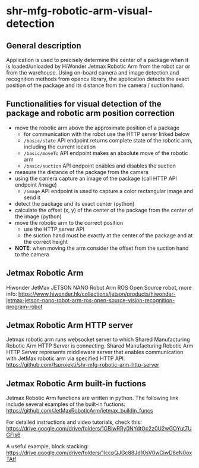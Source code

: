 # shr-mfg-robotic-arm-visual-detection

## General description
Application is used to precisely determine the center of a package when it is loaded/unloaded by HiWonder Jetmax Robotic Arm from the robot car or from the warehouse. Using on-board camera and image detection and recognition methods from opencv library, the application detects the exact position of the package and its distance from the camera / suction hand.

## Functionalities for visual detection of the package and robotic arm position correction
* move the robotic arm above the approximate position of a package
  * for communication with the robot use the HTTP server linked below
  * <code>/basic/state</code> API endpoint returns complete state of the robotic arm, including the current location
  * <code>/basic/moveTo</code> API endpoint makes an absolute move of the robotic arm
  * <code>/basic/suction</code> API endpoint enables and disables the suction
* measure the distance of the package from the camera
* using the camera capture an image of the package (call HTTP API endpoint /image)
  * <code>/image</code> API endpoint is used to capture a color rectangular image and send it
* detect the package and its exact center (python)
* calculate the offset (x, y) of the center of the package from the center of the image (python)
* move the robotic arm to the correct position
  * use the HTTP server API
  * the suction hand must be exactly at the center of the package and at the correct height
* **NOTE**: when moving the arm consider the offset from the suction hand to the camera

## Jetmax Robotic Arm
Hiwonder JetMax JETSON NANO Robot Arm ROS Open Source robot, more info: https://www.hiwonder.hk/collections/jetson/products/hiwonder-jetmax-jetson-nano-robot-arm-ros-open-source-vision-recognition-program-robot

## Jetmax Robotic Arm HTTP server
Jetmax robotic arm runs websocket server to which Shared Manufacturing Robotic Arm HTTP Server is connecting. Shared Manufacturing Robotic Arm HTTP Server represents middleware server that enables communication with JetMax robotic arm via specified HTTP API. https://github.com/fsprojekti/shr-mfg-robotic-arm-http-server

## Jetmax Robotic Arm built-in fuctions
Jetmax Robotic Arm functions are written in python. The following link include several examples of the built-in fuctions: https://github.com/JetMaxRoboticArm/jetmax_buildin_funcs

For detailed instructions and video tutorials, check this: https://drive.google.com/drive/folders/1GBiwRRy0NYdtOc2z0U2wGOYut7UGFls6

A useful example, block stacking: https://drive.google.com/drive/folders/1lccpQJGc88Jd10sV0wCiwD8eN0oxTAtf
